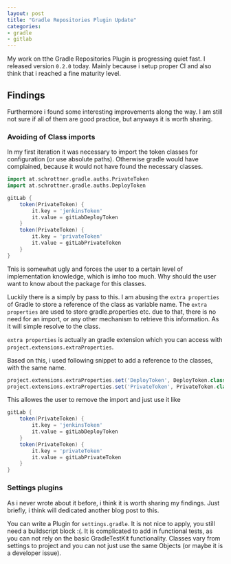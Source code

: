 ```yaml
---
layout: post
title: "Gradle Repositories Plugin Update"
categories: 
- gradle
- gitlab
---
```


My work on tthe Gradle Repositories Plugin is progressing quiet fast.
I released version `0.2.0` today.
Mainly because i setup proper CI and also think that i reached a fine maturity level.


## Findings

Furthermore i found some interesting improvements along the way.
I am still not sure if all of them are good practice, but anyways it is worth sharing.

### Avoiding of Class imports

In my first iteration it was necessary to import the token classes for configuration (or use absolute paths).
Otherwise gradle would have complained, because it would not have found the necessary classes.

```groovy
import at.schrottner.gradle.auths.PrivateToken
import at.schrottner.gradle.auths.DeployToken

gitLab {
    token(PrivateToken) {
        it.key = 'jenkinsToken'
        it.value = gitLabDeployToken
    }
    token(PrivateToken) {
        it.key = 'privateToken'
        it.value = gitLabPrivateToken
    }
}
```

Tnis is somewhat ugly and forces the user to a certain level of implementation knowledge, which is imho too much.
Why should the user want to know about the package for this classes.

Luckily there is a simply by pass to this.
I am abusing the `extra properties` of Gradle to store a reference of the class as variable name.
The `extra properties` are used to store gradle.properties etc. due to that, there is no need for an import, or any other mechanism to retrieve this information.
As it will simple resolve to the class.

`extra properties` is actually an gradle extension which you can access with `project.extensions.extraProperties`.

Based on this, i used following snippet to add a reference to the classes, with the same name.

```groovy
project.extensions.extraProperties.set('DeployToken', DeployToken.class)
project.extensions.extraProperties.set('PrivateToken', PrivateToken.class)
```

This allowes the user to remove the import and just use it like

```groovy
gitLab {
    token(PrivateToken) {
        it.key = 'jenkinsToken'
        it.value = gitLabDeployToken
    }
    token(PrivateToken) {
        it.key = 'privateToken'
        it.value = gitLabPrivateToken
    }
}
```

### Settings plugins

As i never wrote about it before, i think it is worth sharing my findings.
Just briefly, i think will dedicated another blog post to this.

You can write a Plugin for `settings.gradle`.
It is not nice to apply, you still need a buildscript block :(.
It is complicated to add in functional tests, as you can not rely on the basic GradleTestKit functionality.
Classes vary from settings to project and you can not just use the same Objects (or maybe it is a developer issue).
